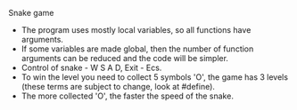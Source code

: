 Snake game
* The program uses mostly local variables, so all functions have arguments.
* If some variables are made global, then the number of function arguments can be reduced and the code will be simpler.
* Control of snake - W S A D, Exit - Ecs.
* To win the level you need to collect 5 symbols 'O', the game has 3 levels (these terms are subject to change, look at #define).
* The more collected 'O', the faster the speed of the snake.
